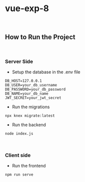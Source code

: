 # vue-exp-8

<br>

## How to Run the Project

<br>

### Server Side
- Setup the database in the .env file
```
DB_HOST=127.0.0.1
DB_USER=your_db_username
DB_PASSWORD=your_db_password
DB_NAME=your_db_name
JWT_SECRET=your_jwt_secret
```

- Run the migrations
```
npx knex migrate:latest
```

- Run the backend
```
node index.js
```

<br>

### Client side
- Run the frontend
```
npm run serve
```